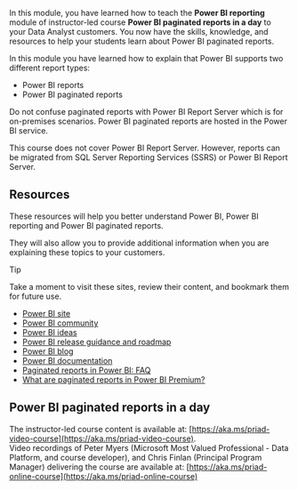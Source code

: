 In this module, you have learned how to teach the **Power BI reporting** module of instructor-led course **Power BI paginated reports in a day** to your Data Analyst customers.
You now have the skills, knowledge, and resources to help your students learn about Power BI paginated reports.



In this module you have learned how to explain that Power BI supports two different report types:
- Power BI reports
- Power BI paginated reports

Do not confuse paginated reports with Power BI Report Server which is for on-premises scenarios.  Power BI paginated reports are hosted in the Power BI service.

This course does not cover Power BI Report Server. However, reports can be migrated from SQL Server Reporting Services (SSRS) or Power BI Report Server.

## Resources

These resources will help you better understand Power BI, Power BI reporting and Power BI paginated reports.

They will also allow you to provide additional information when you are explaining these topics to your customers. 

> [!TIP]
> Take a moment to visit these sites, review their content, and bookmark them for future use.

- [Power BI site](http://powerbi.com)
- [Power BI community](http://community.powerbi.com/)
- [Power BI ideas](http://ideas.powerbi.com/)
- [Power BI release guidance and roadmap](https://dynamics.microsoft.com/roadmap/overview/)
- [Power BI blog](https://blog.powerbi.com/)
- [Power BI documentation](/power-bi/)
- [Paginated reports in Power BI: FAQ](/power-bi/paginated-reports/paginated-reports-faq)
- [What are paginated reports in Power BI Premium?](/power-bi/paginated-reports/paginated-reports-report-builder-power-bi)

## Power BI paginated reports in a day
The instructor-led course content is available at: [https://aka.ms/priad-video-course](https://aka.ms/priad-video-course).  
Video recordings of Peter Myers (Microsoft Most Valued Professional - Data Platform, and course developer), and Chris Finlan (Principal Program Manager) delivering the course are available at: [https://aka.ms/priad-online-course](https://aka.ms/priad-online-course)
